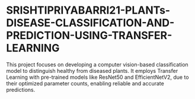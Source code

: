 # SRISHTIPRIYABARRI21-PLANTs-DISEASE-CLASSIFICATION-AND-PREDICTION-USING-TRANSFER-LEARNING
This project focuses on developing a computer vision-based classification model to distinguish healthy from diseased plants. It employs Transfer Learning with pre-trained models like ResNet50 and EfficientNetV2, due to their optimized parameter counts, enabling reliable and accurate predictions.
